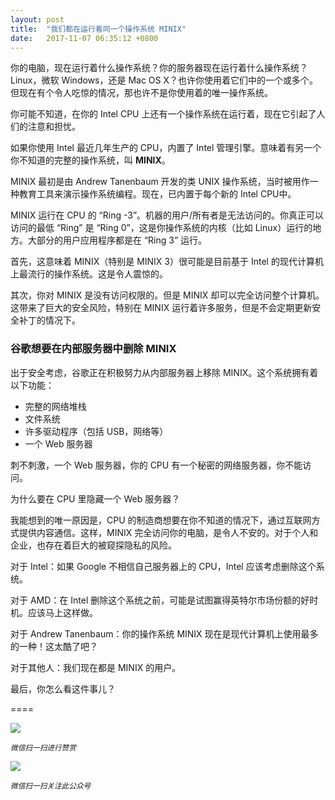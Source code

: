 ```yaml
---
layout: post
title:  "我们都在运行着同一个操作系统 MINIX"
date:   2017-11-07 06:35:12 +0800
---
```

你的电脑，现在运行着什么操作系统？你的服务器现在运行着什么操作系统？Linux，微软 Windows，还是 Mac OS X？也许你使用着它们中的一个或多个。但现在有个令人吃惊的情况，那也许不是你使用着的唯一操作系统。

你可能不知道，在你的 Intel CPU 上还有一个操作系统在运行着，现在它引起了人们的注意和担忧。

如果你使用 Intel 最近几年生产的 CPU，内置了 Intel 管理引擎。意味着有另一个你不知道的完整的操作系统，叫 **MINIX**。

MINIX 最初是由 Andrew Tanenbaum 开发的类 UNIX 操作系统，当时被用作一种教育工具来演示操作系统编程。现在，已内置于每个新的 Intel CPU中。

MINIX 运行在 CPU 的 “Ring -3”。机器的用户/所有者是无法访问的。你真正可以访问的最低 “Ring” 是 “Ring 0”，这是你操作系统的内核（比如 Linux）运行的地方。大部分的用户应用程序都是在 “Ring 3” 运行。

首先，这意味着 MINIX（特别是 MINIX 3）很可能是目前基于 Intel 的现代计算机上最流行的操作系统。这是令人震惊的。 

其次，你对 MINIX 是没有访问权限的。但是 MINIX 却可以完全访问整个计算机。这带来了巨大的安全风险，特别在 MINIX 运行着许多服务，但是不会定期更新安全补丁的情况下。 

### 谷歌想要在内部服务器中删除 MINIX

出于安全考虑，谷歌正在积极努力从内部服务器上移除 MINIX。这个系统拥有着以下功能： 

* 完整的网络堆栈
* 文件系统
* 许多驱动程序（包括 USB，网络等）
* 一个 Web 服务器 

刺不刺激，一个 Web 服务器，你的 CPU 有一个秘密的网络服务器，你不能访问。 

为什么要在 CPU 里隐藏一个 Web 服务器？

我能想到的唯一原因是，CPU 的制造商想要在你不知道的情况下，通过互联网方式提供内容通信。这样，MINIX 完全访问你的电脑，是令人不安的。对于个人和企业，也存在着巨大的被窥探隐私的风险。 

对于 Intel：如果 Google 不相信自己服务器上的 CPU，Intel 应该考虑删除这个系统。

对于 AMD：在 Intel 删除这个系统之前，可能是试图赢得英特尔市场份额的好时机。应该马上这样做。

对于 Andrew Tanenbaum：你的操作系统 MINIX 现在是现代计算机上使用最多的一种！这太酷了吧？

对于其他人：我们现在都是 MINIX 的用户。

最后，你怎么看这件事儿？

====

![](http://pic.zinaer.com/201710/zanshang.jpg)

<small>*微信扫一扫进行赞赏*</small>

![](http://pic.zinaer.com/201710/zinaer_wx.jpg)

<small>*微信扫一扫关注此公众号*</small>
